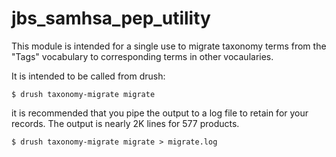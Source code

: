 # jbs_samhsa_pep_utility

This module is intended for a single use to migrate taxonomy terms from the "Tags" vocabulary to corresponding terms in other vocaularies.

It is intended to be called from drush:

`$ drush taxonomy-migrate migrate`

it is recommended that you pipe the output to a log file to retain for your records.  The output is nearly 2K lines for 577 products.

`$ drush taxonomy-migrate migrate > migrate.log`


